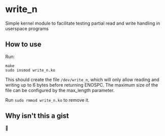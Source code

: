 # write_n

Simple kernel module to facilitate testing partial read and write handling in userspace programs

## How to use

Run:

    make
    sudo insmod write_n.ko

This should create the file `/dev/write_n`, which will only allow reading and writing up to 6 bytes
before returning ENOSPC. The maximum size of the file can be configured by the max_length parameter.

Run `sudo rmmod write_n.ko` to remove it.

## Why isn't this a gist

:shrug:
